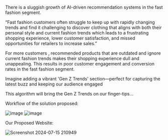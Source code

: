 There is a sluggish growth of AI-driven recommendation systems  in the fast fashion segment.

“Fast fashion customers often struggle to keep up with rapidly changing trends and find it challenging to discover clothing that aligns with both their personal style and current fashion trends which leads to a frustrating shopping experience, lower customer satisfaction, and missed opportunities for retailers to increase sales.”

For more customers , recommended  products that are outdated and ignore current fashion trends makes their shopping experience dull and unappealing. This results in poor customer engagement and conversion rates in the fast fashion segment.

Imagine adding a vibrant 'Gen Z Trends' section—perfect for capturing the latest buzz and keeping our audience engaged

This algorithm will bring the Gen Z Trends on our finger-tips…

Workflow of the solution proposed:

![image](https://github.com/user-attachments/assets/296c1ce9-a866-49fa-8e76-b428f79362cc)
![image](https://github.com/user-attachments/assets/c3797658-0b1d-4ba8-8423-b63a7fe91c02)

Our Proposed Website:

![Screenshot 2024-07-15 210949](https://github.com/user-attachments/assets/d096cf14-b54c-4efc-aec5-961c9c961548)
